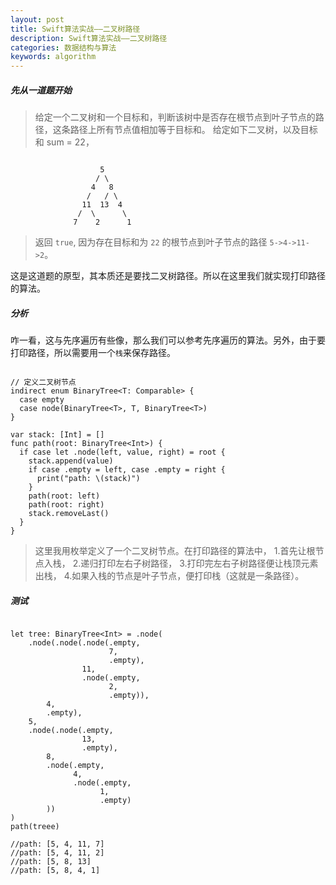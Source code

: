 ```yaml
---
layout: post
title: Swift算法实战——二叉树路径
description: Swift算法实战——二叉树路径
categories: 数据结构与算法
keywords: algorithm
---
```



##### 先从一道题开始

> 给定一个二叉树和一个目标和，判断该树中是否存在根节点到叶子节点的路径，这条路径上所有节点值相加等于目标和。
 给定如下二叉树，以及目标和 sum = 22，

```

                    5
                   / \
                  4   8
                 /   / \
                11  13  4
               /  \      \
              7    2      1

```

> 返回 `true`, 因为存在目标和为 `22` 的根节点到叶子节点的路径 `5->4->11->2`。

这是这道题的原型，其本质还是要找二叉树路径。所以在这里我们就实现打印路径的算法。

##### 分析

咋一看，这与先序遍历有些像，那么我们可以参考先序遍历的算法。另外，由于要打印路径，所以需要用一个`栈`来保存路径。

```

// 定义二叉树节点
indirect enum BinaryTree<T: Comparable> {
  case empty
  case node(BinaryTree<T>, T, BinaryTree<T>)
}

var stack: [Int] = []
func path(root: BinaryTree<Int>) {
  if case let .node(left, value, right) = root {
    stack.append(value)
    if case .empty = left, case .empty = right {
      print("path: \(stack)")
    }
    path(root: left)
    path(root: right)
    stack.removeLast()
  }
}

```

> 这里我用枚举定义了一个二叉树节点。在打印路径的算法中，
  1.首先让根节点入栈，
  2.递归打印左右子树路径，
  3.打印完左右子树路径便让栈顶元素出栈，
  4.如果入栈的节点是叶子节点，便打印栈（这就是一条路径）。

##### 测试

```

let tree: BinaryTree<Int> = .node(
    .node(.node(.node(.empty,
                      7,
                      .empty),
                11,
                .node(.empty,
                      2,
                      .empty)),
        4,
        .empty),
    5,
    .node(.node(.empty,
                13,
                .empty),
        8,
        .node(.empty,
              4,
              .node(.empty,
                    1,
                    .empty)
        ))
)
path(treee)

//path: [5, 4, 11, 7]
//path: [5, 4, 11, 2]
//path: [5, 8, 13]
//path: [5, 8, 4, 1]

```
